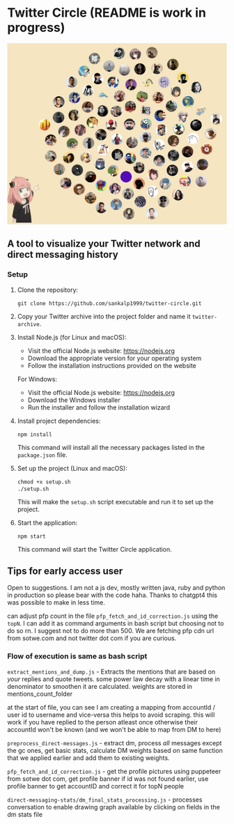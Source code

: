 # Twitter Circle (README is work in progress)


![Twitter Circle](static/twitter-circle.png)

## A tool to visualize your Twitter network and direct messaging history

### Setup

1. Clone the repository:
   ```
   git clone https://github.com/sankalp1999/twitter-circle.git
   ```

2. Copy your Twitter archive into the project folder and name it `twitter-archive`.

3. Install Node.js (for Linux and macOS):
   - Visit the official Node.js website: https://nodejs.org
   - Download the appropriate version for your operating system
   - Follow the installation instructions provided on the website

   For Windows:
   - Visit the official Node.js website: https://nodejs.org
   - Download the Windows installer
   - Run the installer and follow the installation wizard

4. Install project dependencies:
   ```
   npm install
   ```
   This command will install all the necessary packages listed in the `package.json` file.

5. Set up the project (Linux and macOS):
   ```
   chmod +x setup.sh
   ./setup.sh
   ```
   This will make the `setup.sh` script executable and run it to set up the project.

6. Start the application:
   ```
   npm start
   ```
   This command will start the Twitter Circle application.



## Tips for early access user
Open to suggestions. I am not a js dev, mostly written java, ruby and python in production 
so please bear with the code haha. Thanks to chatgpt4 this was possible to make in less time.

can adjust pfp count in the file `pfp_fetch_and_id_correction.js` using the `topN`. I can add it as
command arguments in bash script but choosing not to do so rn. I suggest
not to do more than 500. We are fetching pfp cdn url from sotwe.com and not twitter dot com if you are curious.


### Flow of execution is same as bash script

`extract_mentions_and_dump.js` - Extracts the mentions that are based on *your* replies and quote tweets. some 
power law decay with a linear time in denominator to smoothen it are calculated. weights are stored
in mentions_count_folder

at the start of file, you can see I am creating a mapping from accountId / user id to username and vice-versa
this helps to avoid scraping. this will work if you have replied to the person atleast once otherwise
their accountId won't be known (and we won't be able to map from DM to here)

`preprocess_direct-messages.js` - extract dm, process *all* messages except the gc ones, get basic stats, calculate DM weights based on same function that we applied earlier and add them to existing weights.

`pfp_fetch_and_id_correction.js` - get the profile pictures using puppeteer from sotwe dot com, get profile banner
if id was not found earlier, use profile banner to get accountID and correct it for topN people

`direct-messaging-stats/dm_final_stats_processing.js` - processes conversation to enable drawing graph 
available by clicking on fields in the dm stats file

